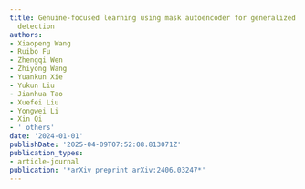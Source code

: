 ```yaml
---
title: Genuine-focused learning using mask autoencoder for generalized fake audio
  detection
authors:
- Xiaopeng Wang
- Ruibo Fu
- Zhengqi Wen
- Zhiyong Wang
- Yuankun Xie
- Yukun Liu
- Jianhua Tao
- Xuefei Liu
- Yongwei Li
- Xin Qi
- ' others'
date: '2024-01-01'
publishDate: '2025-04-09T07:52:08.813071Z'
publication_types:
- article-journal
publication: '*arXiv preprint arXiv:2406.03247*'
---
```

